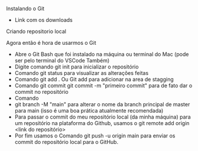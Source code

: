 Instalando  o Git

* Link com os downloads

Criando repositorio local

Agora então é hora de usarmos o Git
* Abre o Git Bash que foi instalado na máquina ou terminal do Mac (pode ser pelo terminal do VSCode Também)
* Digite comando git init para inicializar o repositório
* Comando git status para visualizar as alterações feitas
* Comando git add . Ou Git add <Nome do > para adicionar na area de stagging
* Comando git commit git commit -m "primeiro commit" para de fato dar o commit no repositório
* Comando 
* git branch -M "main" para alterar o nome da branch principal de master para main (isso é uma boa prática atualmente recomendada)
* Para passar o commit do meu repositório local (da minha máquina) para um repositório na plataforma do Github, usamos o git remote add origin <link do repositório>
* Por fim usamos o Comando git push -u origin main para enviar os commit do repositório local para o GitHub.
